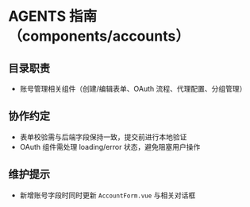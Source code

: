 # AGENTS 指南（components/accounts）

## 目录职责
- 账号管理相关组件（创建/编辑表单、OAuth 流程、代理配置、分组管理）

## 协作约定
- 表单校验需与后端字段保持一致，提交前进行本地验证
- OAuth 组件需处理 loading/error 状态，避免阻塞用户操作

## 维护提示
- 新增账号字段时同时更新 `AccountForm.vue` 与相关对话框